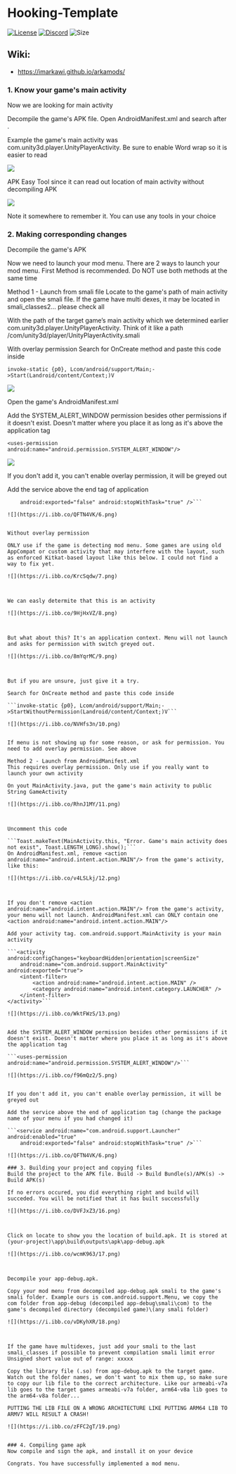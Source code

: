 # Hooking-Template

[![License](https://img.shields.io/github/imArkawi/license/Hooking-Template?logo=github&logoColor=%23fff&style=for-the-badge)](LICENSE)
[![Discord](https://img.shields.io/discord/720937884814671923?color=%237289DA&logo=discord&logoColor=%23fff&style=for-the-badge)](https://discord.gg/JuJHbEAN)
![Size](https://img.shields.io/github/repo-size/imArkawi/Hooking-Template?style=for-the-badge)

## Wiki:
* https://imarkawi.github.io/arkamods/

### 1. Know your game's main activity
Now we are looking for main activity

Decompile the game's APK file. Open AndroidManifest.xml and search after 
<action android:name="android.intent.action.MAIN"/>.

Example the game's main activity was com.unity3d.player.UnityPlayerActivity. Be sure to enable Word wrap so it is easier to read

![](https://i.ibb.co/XFXBfZq/1.png)


APK Easy Tool since it can read out location of main activity without decompiling APK

![](https://i.ibb.co/Vg63z9h/2.png)


Note it somewhere to remember it. You can use any tools in your choice

### 2. Making corresponding changes
Decompile the game's APK

Now we need to launch your mod menu. There are 2 ways to launch your mod menu. First Method is recommended. Do NOT use both methods at the same time

Method 1 - Launch from smali file
Locate to the game's path of main activity and open the smali file. If the game have multi dexes, it may be located in smali_classes2... please check all

With the path of the target game’s main activity which we determined earlier com.unity3d.player.UnityPlayerActivity. Think of it like a path /com/unity3d/player/UnityPlayerActivity.smali

With overlay permission
Search for OnCreate method and paste this code inside

```invoke-static {p0}, Lcom/android/support/Main;->Start(Landroid/content/Context;)V```

![](https://i.ibb.co/NsJyky8/3.png)


Open the game's AndroidManifest.xml

Add the SYSTEM_ALERT_WINDOW permission besides other permissions if it doesn't exist. Doesn't matter where you place it as long as it's above the application tag

```<uses-permission android:name="android.permission.SYSTEM_ALERT_WINDOW"/>```

![](https://i.ibb.co/f96mQz2/5.png)


If you don't add it, you can't enable overlay permission, it will be greyed out

Add the service above the end tag of application

```<service android:name="com.android.support.Launcher" android:enabled="true"
    android:exported="false" android:stopWithTask="true" />```
    
![](https://i.ibb.co/QFTN4VK/6.png)


Without overlay permission

ONLY use if the game is detecting mod menu. Some games are using old AppCompat or custom activity that may interfere with the layout, such as enforced Kitkat-based layout like this below. I could not find a way to fix yet.

![](https://i.ibb.co/KrcSqdw/7.png)



We can easly determite that this is an activity

![](https://i.ibb.co/9HjHxVZ/8.png)



But what about this? It's an application context. Menu will not launch and asks for permission with switch greyed out.

![](https://i.ibb.co/8mYqrMC/9.png)



But if you are unsure, just give it a try.

Search for OnCreate method and paste this code inside

```invoke-static {p0}, Lcom/android/support/Main;->StartWithoutPermission(Landroid/content/Context;)V```

![](https://i.ibb.co/NVHfs3n/10.png)


If menu is not showing up for some reason, or ask for permission. You need to add overlay permission. See above

Method 2 - Launch from AndroidManifest.xml
This requires overlay permission. Only use if you really want to launch your own activity

On yout MainActivity.java, put the game's main activity to public String GameActivity

![](https://i.ibb.co/RhnJ1MY/11.png)



Uncomment this code

```Toast.makeText(MainActivity.this, "Error. Game's main activity does not exist", Toast.LENGTH_LONG).show();```
On AndroidManifest.xml, remove <action android:name="android.intent.action.MAIN"/> from the game's activity, like this:

![](https://i.ibb.co/v4LSLkj/12.png)



If you don't remove <action android:name="android.intent.action.MAIN"/> from the game's activity, your menu will not launch. AndroidManifest.xml can ONLY contain one <action android:name="android.intent.action.MAIN"/>

Add your activity tag. com.android.support.MainActivity is your main activity

```<activity android:configChanges="keyboardHidden|orientation|screenSize"
    android:name="com.android.support.MainActivity" android:exported="true">
    <intent-filter>
        <action android:name="android.intent.action.MAIN" />
        <category android:name="android.intent.category.LAUNCHER" />
    </intent-filter>
</activity>```

![](https://i.ibb.co/WktFWzS/13.png)


Add the SYSTEM_ALERT_WINDOW permission besides other permissions if it doesn't exist. Doesn't matter where you place it as long as it's above the application tag

```<uses-permission android:name="android.permission.SYSTEM_ALERT_WINDOW"/>```

![](https://i.ibb.co/f96mQz2/5.png)


If you don't add it, you can't enable overlay permission, it will be greyed out

Add the service above the end of application tag (change the package name of your menu if you had changed it)

```<service android:name="com.android.support.Launcher" android:enabled="true"
    android:exported="false" android:stopWithTask="true" />```
    
![](https://i.ibb.co/QFTN4VK/6.png)

### 3. Building your project and copying files
Build the project to the APK file. Build -> Build Bundle(s)/APK(s) -> Build APK(s)

If no errors occured, you did everything right and build will succeded. You will be notified that it has built successfully

![](https://i.ibb.co/DVFJxZ3/16.png)



Click on locate to show you the location of build.apk. It is stored at (your-project)\app\build\outputs\apk\app-debug.apk

![](https://i.ibb.co/wcmK963/17.png)



Decompile your app-debug.apk.

Copy your mod menu from decompiled app-debug.apk smali to the game's smali folder. Example ours is com.android.support.Menu, we copy the com folder from app-debug (decompiled app-debug\smali\com) to the game's decompiled directory (decompiled game)\(any smali folder)

![](https://i.ibb.co/vDKyhXR/18.png)



If the game have multidexes, just add your smali to the last smali_classes if possible to prevent compilation smali limit error Unsigned short value out of range: xxxxx

Copy the library file (.so) from app-debug.apk to the target game. Watch out the folder names, we don't want to mix them up, so make sure to copy our lib file to the correct architecture. Like our armeabi-v7a lib goes to the target games armeabi-v7a folder, arm64-v8a lib goes to the arm64-v8a folder...

PUTTING THE LIB FILE ON A WRONG ARCHITECTURE LIKE PUTTING ARM64 LIB TO ARMV7 WILL RESULT A CRASH!

![](https://i.ibb.co/zFFC2gT/19.png)


### 4. Compiling game apk
Now compile and sign the apk, and install it on your device

Congrats. You have successfully implemented a mod menu.
